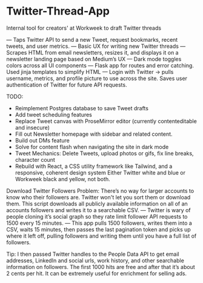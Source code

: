 # Twitter-Thread-App
Internal tool for creators' at Workweek to draft Twitter threads

— Taps Twitter API to send a new Tweet, request bookmarks, recent tweets, and user metrics. 
— Basic UX for writing new Twitter threads
— Scrapes HTML from email newsletters, resizes it, and displays it on a newsletter landing page based on Medium’s UX
— Dark mode toggles colors across all UI components
— Flask app for routes and error catching.  Used jinja templates to simplify HTML
— Login with Twitter -> pulls username, metrics, and profile picture to use across the site. Saves user authentication of Twitter for future API requests. 

TODO:
- Reimplement Postgres database to save Tweet drafts
- Add tweet scheduling features 
- Replace Tweet canvas with ProseMirror editor (currently contenteditable and insecure)
- Fill out Newsletter homepage with sidebar and related content. 
- Build out DMs feature
- Solve for content flash when navigating the site in dark mode 
- Tweet Mechanics: Delete Tweets, upload photos or gifs, fix line breaks, character count
- Rebuild with React, a CSS utility framework like Tailwind, and a responsive, coherent design system Either Twitter white and blue or Workweek black and yellow, not both. 

Download Twitter Followers
Problem: There’s no way for larger accounts to know who their followers are. Twitter won't let you sort them or download them. This script downloads all publicly available information on all of an accounts followers and writes it to a searchable CSV.
— Twitter is wary of people cloning it’s social graph so they rate limit follower API requests to 1500 every 15 minutes. 
— This app pulls 1500 followers, writes them into a CSV, waits 15 minutes, then passes the last pagination token and picks up where it left off, pulling followers and writing them until you have a full list of followers. 

Tip: I then passed Twitter handles to the People Data API to get email addresses, LinkedIn and social urls, work history, and other searchable information on followers.  The first 1000 hits are free and after that it’s about 2 cents per hit. It can be extremely useful for enrichment for selling ads. 
